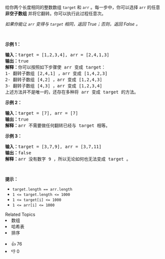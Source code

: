 <p>给你两个长度相同的整数数组&nbsp;<code>target</code>&nbsp;和&nbsp;<code>arr</code>&nbsp;。每一步中，你可以选择&nbsp;<code>arr</code>&nbsp;的任意 <strong>非空子数组</strong>&nbsp;并将它翻转。你可以执行此过程任意次。</p>

<p><em>如果你能让 <code>arr</code>&nbsp;变得与 <code>target</code>&nbsp;相同，返回 True；否则，返回 False 。</em></p>

<p>&nbsp;</p>

<p><strong>示例 1：</strong></p>

<pre>
<strong>输入：</strong>target = [1,2,3,4], arr = [2,4,1,3]
<strong>输出：</strong>true
<strong>解释：</strong>你可以按照如下步骤使 arr 变成 target：
1- 翻转子数组 [2,4,1] ，arr 变成 [1,4,2,3]
2- 翻转子数组 [4,2] ，arr 变成 [1,2,4,3]
3- 翻转子数组 [4,3] ，arr 变成 [1,2,3,4]
上述方法并不是唯一的，还存在多种将 arr 变成 target 的方法。
</pre>

<p><strong>示例 2：</strong></p>

<pre>
<strong>输入：</strong>target = [7], arr = [7]
<strong>输出：</strong>true
<strong>解释：</strong>arr 不需要做任何翻转已经与 target 相等。
</pre>

<p><strong>示例 3：</strong></p>

<pre>
<strong>输入：</strong>target = [3,7,9], arr = [3,7,11]
<strong>输出：</strong>false
<strong>解释：</strong>arr 没有数字 9 ，所以无论如何也无法变成 target 。
</pre>

<p>&nbsp;</p>

<p><strong>提示：</strong></p>

<ul>
	<li><code>target.length == arr.length</code></li>
	<li><code>1 &lt;= target.length &lt;= 1000</code></li>
	<li><code>1 &lt;= target[i] &lt;= 1000</code></li>
	<li><code>1 &lt;= arr[i] &lt;= 1000</code></li>
</ul>
<div><div>Related Topics</div><div><li>数组</li><li>哈希表</li><li>排序</li></div></div><br><div><li>👍 76</li><li>👎 0</li></div>